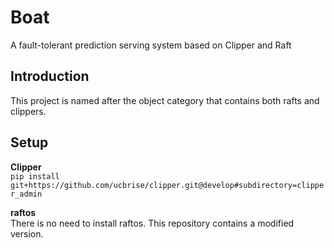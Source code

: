 # Boat
A fault-tolerant prediction serving system based on Clipper and Raft

## Introduction
This project is named after the object category that contains both rafts and clippers.

## Setup
**Clipper**  
`pip install git+https://github.com/ucbrise/clipper.git@develop#subdirectory=clipper_admin`

**raftos**  
There is no need to install raftos. This repository contains a modified version.